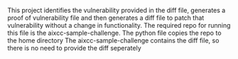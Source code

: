 This project identifies the vulnerability provided in the diff file, generates a proof of vulnerability file and then generates a diff file to patch that vulnerability without a change in functionality.
The required repo for running this file is the aixcc-sample-challenge. The python file copies the repo to the home directory
The aixcc-sample-challenge contains the diff file, so there is no need to provide the diff seperately
